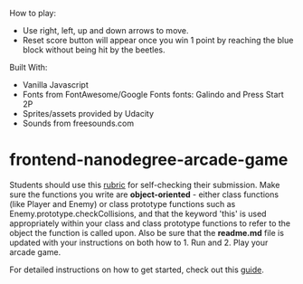 How to play:

- Use right, left, up and down arrows to move.
- Reset score button will appear once you win 1 point by reaching the blue block without being hit by the beetles.

Built With:
- Vanilla Javascript
- Fonts from FontAwesome/Google Fonts 
    fonts: Galindo and Press Start 2P
- Sprites/assets provided by Udacity
- Sounds from freesounds.com

frontend-nanodegree-arcade-game
===============================

Students should use this [rubric](https://review.udacity.com/#!/projects/2696458597/rubric) for self-checking their submission. Make sure the functions you write are **object-oriented** - either class functions (like Player and Enemy) or class prototype functions such as Enemy.prototype.checkCollisions, and that the keyword 'this' is used appropriately within your class and class prototype functions to refer to the object the function is called upon. Also be sure that the **readme.md** file is updated with your instructions on both how to 1. Run and 2. Play your arcade game.

For detailed instructions on how to get started, check out this [guide](https://docs.google.com/document/d/1v01aScPjSWCCWQLIpFqvg3-vXLH2e8_SZQKC8jNO0Dc/pub?embedded=true).
